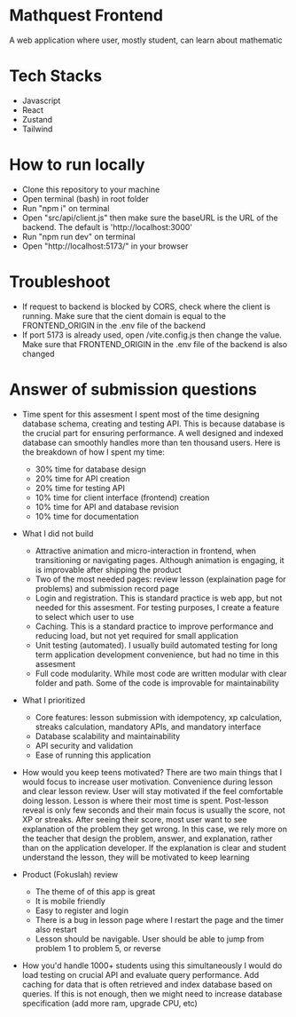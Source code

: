 # Mathquest Frontend

A web application where user, mostly student, can learn about mathematic

# Tech Stacks

- Javascript
- React
- Zustand
- Tailwind

# How to run locally

- Clone this repository to your machine
- Open terminal (bash) in root folder
- Run "npm i" on terminal
- Open "src/api/client.js" then make sure the baseURL is the URL of the backend. The default is 'http://localhost:3000'
- Run "npm run dev" on terminal
- Open "http://localhost:5173/" in your browser

# Troubleshoot

- If request to backend is blocked by CORS, check where the client is running. Make sure that the cient domain is equal to the FRONTEND_ORIGIN in the .env file of the backend
- If port 5173 is already used, open /vite.config.js then change the value. Make sure that FRONTEND_ORIGIN in the .env file of the backend is also changed

# Answer of submission questions

* Time spent for this assesment
    I spent most of the time designing database schema, creating and testing API. This is because database is the crucial part for ensuring performance. A well designed and indexed database can smoothly handles more than ten thousand users. Here is the breakdown of how I spent my time:
    - 30% time for database design
    - 20% time for API creation
    - 20% time for testing API
    - 10% time for client interface (frontend) creation 
    - 10% time for API and database revision
    - 10% time for documentation

* What I did not build
    - Attractive animation and micro-interaction in frontend, when transitioning or navigating pages. Although animation is engaging, it is improvable after shipping the product
    - Two of the most needed pages: review lesson (explaination page for problems) and submission record page
    - Login and registration. This is standard practice is web app, but not needed for this assesment. For testing purposes, I create a feature to select which user to use
    - Caching. This is a standard practice to improve performance and reducing load, but not yet required for small application
    - Unit testing (automated). I usually build automated testing for long term application development convenience, but had no time in this assesment
    - Full code modularity. While most code are written modular with clear folder and path. Some of the code is improvable for maintainability

* What I prioritized
    - Core features: lesson submission with idempotency, xp calculation, streaks calculation, mandatory APIs, and mandatory interface
    - Database scalability and maintainability
    - API security and validation
    - Ease of running this application

* How would you keep teens motivated?
    There are two main things that I would focus to increase user motivation. Convenience during lesson and clear lesson review. User will stay motivated if the feel comfortable doing lesson. Lesson is where their most time is spent. Post-lesson reveal is only few seconds and their main focus is usually the score, not XP or streaks. After seeing their score, most user want to see explanation of the problem they get wrong. In this case, we rely more on the teacher that design the problem, answer, and explanation, rather than on the application developer. If the explanation is clear and student understand the lesson, they will be motivated to keep learning

* Product (Fokuslah) review
    - The theme of of this app is great
    - It is mobile friendly
    - Easy to register and login
    - There is a bug in lesson page where I restart the page and the timer also restart
    - Lesson should be navigable. User should be able to jump from problem 1 to problem 5, or reverse

* How you'd handle 1000+ students using this simultaneously
    I would do load testing on crucial API and evaluate query performance. Add caching for data that is often retrieved and index database based on queries. If this is not enough, then we might need to increase database specification (add more ram, upgrade CPU, etc)